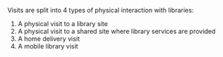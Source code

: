 Visits are split into 4 types of physical interaction with libraries:

1. A physical visit to a library site
2. A physical visit to a shared site where library services are provided
3. A home delivery visit
4. A mobile library visit
